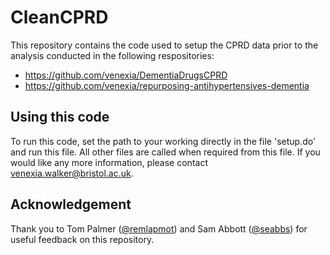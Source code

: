 # CleanCPRD

This repository contains the code used to setup the CPRD data prior to the analysis conducted in the following respositories:

- https://github.com/venexia/DementiaDrugsCPRD
- https://github.com/venexia/repurposing-antihypertensives-dementia

## Using this code

To run this code, set the path to your working directly in the file 'setup.do' and run this file. All other files are called when required from this file. If you would like any more information, please contact venexia.walker@bristol.ac.uk.

## Acknowledgement

Thank you to Tom Palmer ([@remlapmot](https://github.com/remlapmot)) and Sam Abbott ([@seabbs](https://github.com/seabbs)) for useful feedback on this repository.
